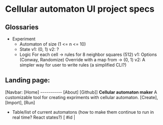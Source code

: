 # Cellular automaton UI project specs

## Glossaries
- Experiment
  + Automaton of size (1 <= n <= 10)
  + State
    v1: (0, 1) 
    v2: ?
  + Logic
    For each cell -> rules for 8 neighbor squares (512) 
    v1: 
      Options (Conway, Randomize)
      Override with a map from <state1> -> (0, 1)
    v2: A simpler way for user to write rules (a simplified CLI?)

## Landing page: 
[Navbar: [Home] ----------- [About] [Github]] 
  **Cellular automaton maker**
  A customizable tool for creating expriments with cellular automaton. 
        [Create], [Import], [Run] 
- Table/list of current automatons (how to make them continue to run in real time? React states?)
  [ #id | <Title> | Description ]
  <items>... 

## Create page: 
Basic info: Name, short description of experiment
Stages
1. Setup: 
- (Initial state, Logic)
- Evolution speed (default: 1, )
2. Runtime
- Evolve (Cur_state > Next_state) per 1/expSpeed ms for expTime/expSpeed ms.  
- Pause button to enter Freeze mode
3. Freeze mode
- Click on a square to flip or add

## Experiment page: 
Input: A set of ids for cellula automatons
Output: 
- Embed two experiment next to each other 
- Button to start evolution + stuff as usual. 